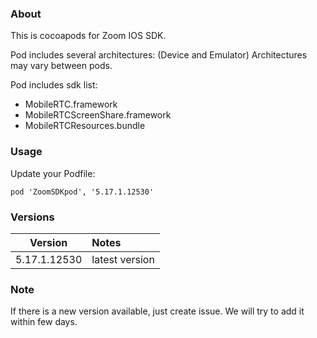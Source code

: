 ### About

This is cocoapods for Zoom IOS SDK. 

Pod includes several architectures:
(Device and Emulator)
Architectures may vary between pods.


Pod includes sdk list:
- MobileRTC.framework
- MobileRTCScreenShare.framework
- MobileRTCResources.bundle

### Usage
Update your Podfile:
```
pod 'ZoomSDKpod', '5.17.1.12530'
```


### Versions


| Version       | Notes                                                                    | 
| :-----------: | :----------------------------------------------------------------------  |
| 5.17.1.12530   | latest version                               |


### Note

If there is a new version available, just create issue. 
We will try to add it within few days.
